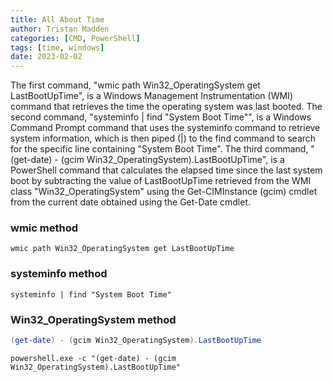 ```yaml
---
title: All About Time
author: Tristan Madden
categories: [CMD, PowerShell]
tags: [time, windows]
date: 2023-02-02
---
```


The first command, "wmic path Win32_OperatingSystem get LastBootUpTime", is a Windows Management Instrumentation (WMI) command that retrieves the time the operating system was last booted. The second command, "systeminfo | find "System Boot Time"", is a Windows Command Prompt command that uses the systeminfo command to retrieve system information, which is then piped (|) to the find command to search for the specific line containing "System Boot Time". The third command, "(get-date) - (gcim Win32_OperatingSystem).LastBootUpTime", is a PowerShell command that calculates the elapsed time since the last system boot by subtracting the value of LastBootUpTime retrieved from the WMI class "Win32_OperatingSystem" using the Get-CIMInstance (gcim) cmdlet from the current date obtained using the Get-Date cmdlet.

<h3>wmic method</h3>

```Shell
wmic path Win32_OperatingSystem get LastBootUpTime
```
<h3>systeminfo method</h3>

```Shell
systeminfo | find "System Boot Time"
```

<h3>Win32_OperatingSystem method</h3>

```PowerShell
(get-date) - (gcim Win32_OperatingSystem).LastBootUpTime
```

```Shell
powershell.exe -c "(get-date) - (gcim Win32_OperatingSystem).LastBootUpTime"
```
